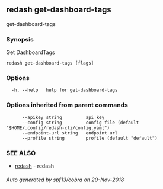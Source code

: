 ## redash get-dashboard-tags

get-dashboard-tags

### Synopsis

Get DashboardTags

```
redash get-dashboard-tags [flags]
```

### Options

```
  -h, --help   help for get-dashboard-tags
```

### Options inherited from parent commands

```
      --apikey string         api key
      --config string         config file (default "$HOME/.config/redash-cli/config.yaml")
      --endpoint-url string   endpoint url
      --profile string        profile (default "default")
```

### SEE ALSO

* [redash](redash.md)	 - redash

###### Auto generated by spf13/cobra on 20-Nov-2018
